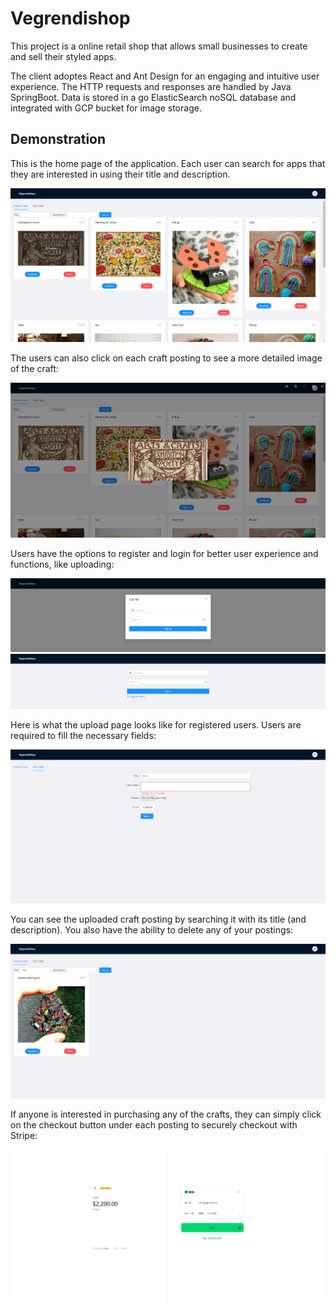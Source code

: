 # Vegrendishop

This project is a online retail shop that allows small businesses to create and sell their styled apps.

The client adoptes React and Ant Design for an engaging and intuitive user experience. The HTTP requests and responses are handled by Java SpringBoot. Data is stored in a go ElasticSearch noSQL database and integrated with GCP bucket for image storage.

## Demonstration

This is the home page of the application. Each user can search for apps that they are interested in using their title and description.

![Home Page](demo/homePage.png)

The users can also click on each craft posting to see a more detailed image of the craft:

![Preview](demo/preview.png)

Users have the options to register and login for better user experience and functions, like uploading:

![Register](demo/register.png)
![Login](demo/login.png)

Here is what the upload page looks like for registered users. Users are required to fill the necessary fields:

![Upload](demo/upload.png)

You can see the uploaded craft posting by searching it with its title (and description). You also have the ability to delete any of your postings:

![Search](demo/search.png)

If anyone is interested in purchasing any of the crafts, they can simply click on the checkout button under each posting to securely checkout with Stripe:

![Checkout](demo/checkout.png)
